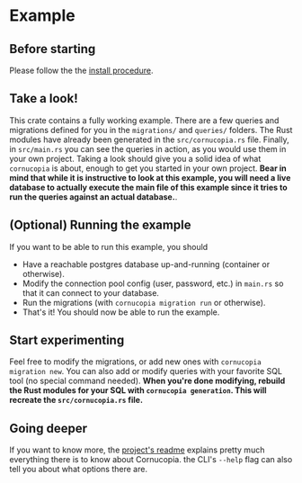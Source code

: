 # Example
## Before starting
Please follow the the [install procedure](../../README.md#install).

## Take a look!
This crate contains a fully working example. There are a few queries and migrations defined for you in the `migrations/` and `queries/` folders. The Rust modules have already been generated in the `src/cornucopia.rs` file. Finally, in `src/main.rs` you can see the queries in action, as you would use them in your own project. Taking a look should give you a solid idea of what `cornucopia` is about, enough to get you started in your own project. **Bear in mind that while it is instructive to look at this example, you will need a live database to actually execute the main file of this example since it tries to run the queries against an actual database.**. 

## (Optional) Running the example
If you want to be able to run this example, you should
* Have a reachable postgres database up-and-running (container or otherwise).
* Modify the connection pool config (user, password, etc.) in `main.rs` so that it can connect to your database.
* Run the migrations (with `cornucopia migration run` or otherwise).
* That's it! You should now be able to run the example.

## Start experimenting
Feel free to modify the migrations, or add new ones with `cornucopia migration new`. You can also add or modify queries with your favorite SQL tool (no special command needed). **When you're done modifying, rebuild the Rust modules for your SQL with `cornucopia generation`. This will recreate the `src/cornucopia.rs` file.**

## Going deeper
If you want to know more, the [project's readme](../../README.md) explains pretty much everything there is to know about Cornucopia. the CLI's `--help` flag can also tell you about what options there are.